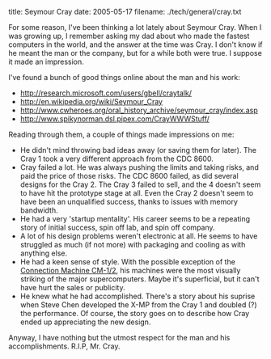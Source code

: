 title: Seymour Cray
date: 2005-05-17
filename: ./tech/general/cray.txt

For some reason, I've been thinking a lot lately about Seymour Cray.
When I was growing up, I remember asking my dad about who made the
fastest computers in the world, and the answer at the time was Cray. I
don't know if he meant the man or the company, but for a while both
were true. I suppose it made an impression.

I've found a bunch of good things online about the man and his work:

* <a href="http://research.microsoft.com/users/gbell/craytalk/">http://research.microsoft.com/users/gbell/craytalk/</a>
* <a href="http://en.wikipedia.org/wiki/Seymour_Cray">http://en.wikipedia.org/wiki/Seymour_Cray</a>
* <a href="http://www.cwheroes.org/oral_history_archive/seymour_cray/index.asp">http://www.cwheroes.org/oral_history_archive/seymour_cray/index.asp</a>
* <a href="http://www.spikynorman.dsl.pipex.com/CrayWWWStuff/">http://www.spikynorman.dsl.pipex.com/CrayWWWStuff/</a>

Reading through them, a couple of things made impressions on me:

* He didn't mind throwing bad ideas away (or saving them for later).  The Cray 1 took a very different approach from the CDC 8600.
* Cray failed a lot. He was always pushing the limits and taking risks, and paid the price of those risks. The CDC 8600 failed, as did several designs for the Cray 2. The Cray 3 failed to sell, and the 4 doesn't seem to have hit the prototype stage at all. Even the Cray 2 doesn't seem to have been an unqualified success, thanks to issues with memory bandwidth.
* He had a very 'startup mentality'.  His career seems to be a repeating story of initial success, spin off lab, and spin off company. 
* A lot of his design problems weren't electronic at all. He seems to have struggled as much (if not more) with packaging and cooling as with anything else.
* He had a keen sense of style. With the possible exception of the <a href="http://mission.base.com/tamiko/cm/cm-image.html">Connection Machine CM-1/2</a>, his machines were the most visually striking of the major supercomputers. Maybe it's superficial, but it can't have hurt the sales or publicity.
* He knew what he had accomplished. There's a story about his suprise when Steve Chen developed the X-MP from the Cray 1 and doubled (?) the performance. Of course, the story goes on to describe how Cray ended up appreciating the new design.

Anyway, I have nothing but the utmost respect for the man and his
accomplishments. R.I.P, Mr. Cray.
